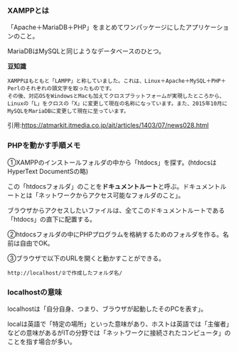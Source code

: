 ### XAMPPとは

「Apache＋MariaDB＋PHP」をまとめてワンパッケージにしたアプリケーションのこと。

MariaDBはMySQLと同じようなデータベースのひとつ。

**豆知識**
```
XAMPPはもともと「LAMPP」と称していました。これは、Linux＋Apache＋MySQL＋PHP＋Perlのそれぞれの頭文字を取ったものです。
その後、対応OSをWindowsとMacも加えてクロスプラットフォームが実現したところから、
Linuxの「L」をクロスの「X」に変更して現在の名称になっています。また、2015年10月にMySQLをMariaDBに変更して現在に至っています。
```
引用:https://atmarkit.itmedia.co.jp/ait/articles/1403/07/news028.html

### PHPを動かす手順メモ

①XAMPPのインストールフォルダの中から「htdocs」を探す。(htdocsはHyperText DocumentSの略)

この「htdocsフォルダ」のことを**ドキュメントルート**と呼ぶ。ドキュメントルートとは「ネットワークからアクセス可能なフォルダのこと」。

ブラウザからアクセスしたいファイルは、全てこのドキュメントルートである「htdocs」の直下に配置する。

②htdocsフォルダの中にPHPプログラムを格納するためのフォルダを作る。名前は自由でOK。

③ブラウザで以下のURLを開くと動かすことができる。

```
http://localhost/②で作成したフォルダ名/
```

### localhostの意味

localhostは「自分自身、つまり、ブラウザが起動したそのPCを表す」。

localは英語で「特定の場所」といった意味があり、ホストは英語では「主催者」などの意味があるがITの分野では「ネットワークに接続されたコンピュータ」のことを指す場合が多い。






